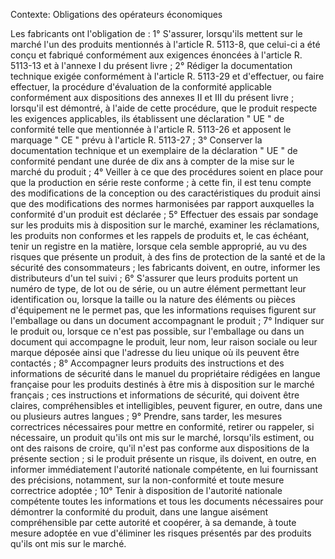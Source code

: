 Contexte: Obligations des opérateurs économiques

Les fabricants ont l'obligation de : 1° S'assurer, lorsqu'ils mettent sur le marché l'un des produits mentionnés à l'article R. 5113-8, que celui-ci a été conçu et fabriqué conformément aux exigences énoncées à l'article R. 5113-13 et à l'annexe I du présent livre ; 2° Rédiger la documentation technique exigée conformément à l'article R. 5113-29 et d'effectuer, ou faire effectuer, la procédure d'évaluation de la conformité applicable conformément aux dispositions des annexes II et III du présent livre ; lorsqu'il est démontré, à l'aide de cette procédure, que le produit respecte les exigences applicables, ils établissent une déclaration " UE " de conformité telle que mentionnée à l'article R. 5113-26 et apposent le marquage " CE " prévu à l'article R. 5113-27 ; 3° Conserver la documentation technique et un exemplaire de la déclaration " UE " de conformité pendant une durée de dix ans à compter de la mise sur le marché du produit ; 4° Veiller à ce que des procédures soient en place pour que la production en série reste conforme ; à cette fin, il est tenu compte des modifications de la conception ou des caractéristiques du produit ainsi que des modifications des normes harmonisées par rapport auxquelles la conformité d'un produit est déclarée ; 5° Effectuer des essais par sondage sur les produits mis à disposition sur le marché, examiner les réclamations, les produits non conformes et les rappels de produits et, le cas échéant, tenir un registre en la matière, lorsque cela semble approprié, au vu des risques que présente un produit, à des fins de protection de la santé et de la sécurité des consommateurs ; les fabricants doivent, en outre, informer les distributeurs d'un tel suivi ; 6° S'assurer que leurs produits portent un numéro de type, de lot ou de série, ou un autre élément permettant leur identification ou, lorsque la taille ou la nature des éléments ou pièces d'équipement ne le permet pas, que les informations requises figurent sur l'emballage ou dans un document accompagnant le produit ; 7° Indiquer sur le produit ou, lorsque ce n'est pas possible, sur l'emballage ou dans un document qui accompagne le produit, leur nom, leur raison sociale ou leur marque déposée ainsi que l'adresse du lieu unique où ils peuvent être contactés ; 8° Accompagner leurs produits des instructions et des informations de sécurité dans le manuel du propriétaire rédigées en langue française pour les produits destinés à être mis à disposition sur le marché français ; ces instructions et informations de sécurité, qui doivent être claires, compréhensibles et intelligibles, peuvent figurer, en outre, dans une ou plusieurs autres langues ; 9° Prendre, sans tarder, les mesures correctrices nécessaires pour mettre en conformité, retirer ou rappeler, si nécessaire, un produit qu'ils ont mis sur le marché, lorsqu'ils estiment, ou ont des raisons de croire, qu'il n'est pas conforme aux dispositions de la présente section ; si le produit présente un risque, ils doivent, en outre, en informer immédiatement l'autorité nationale compétente, en lui fournissant des précisions, notamment, sur la non-conformité et toute mesure correctrice adoptée ; 10° Tenir à disposition de l'autorité nationale compétente toutes les informations et tous les documents nécessaires pour démontrer la conformité du produit, dans une langue aisément compréhensible par cette autorité et coopérer, à sa demande, à toute mesure adoptée en vue d'éliminer les risques présentés par des produits qu'ils ont mis sur le marché.